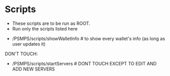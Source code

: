 Scripts
========

* These scripts are to be run as ROOT.
* Run only the scripts listed here

- /PSMPS/scripts/showWalletInfo		# to show every wallet's info (as long as user updates it)



DON'T TOUCH:

- /PSMPS/scripts/startServers		# DONT TOUCH EXCEPT TO EDIT AND ADD NEW SERVERS
